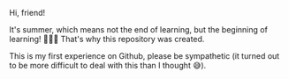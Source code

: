 Hi, friend!

It's summer, which means not the end of learning, but the beginning of learning! 👨🏻‍💻 That's why this repository was created.

This is my first experience on Github, please be sympathetic (it turned out to be more difficult to deal with this than I thought 😅).
